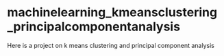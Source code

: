 # machinelearning_kmeansclustering_principalcomponentanalysis
Here is a project on k means clustering and principal component analysis
